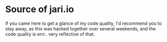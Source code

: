# Source of jari.io

If you came here to get a glance of my code quality, I'd recommend you to stay away, as this was hacked together over several weekends, and the code quality is errr.. very reflective of that.  
